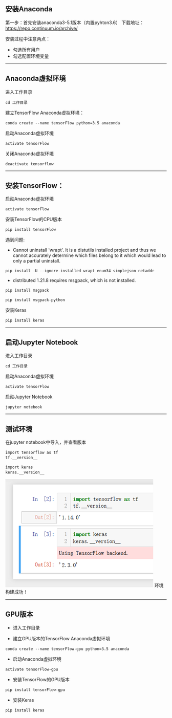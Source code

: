 ## 安装Anaconda
第一步：首先安装anaconda3-5.1版本（内置pyhton3.6）
下载地址：https://repo.continuum.io/archive/

安装过程中注意两点：
- 勾选所有用户
- 勾选配置环境变量

---
## Anaconda虚拟环境
进入工作目录
```
cd 工作目录
```
建立TensorFlow Anaconda虚拟环境：
```
conda create --name tensorFlow python=3.5 anaconda
```

启动Anaconda虚拟环境
```
activate tensorFlow
```

关闭Anaconda虚拟环境
```
deactivate tensorflow
```

---
## 安装TensorFlow：

启动Anaconda虚拟环境
```
activate tensorFlow
```

安装TensorFlow的CPU版本
```
pip install tensorFlow
```
遇到问题:
- Cannot uninstall 'wrapt'. It is a distutils installed project and thus we cannot accurately determine which files belong to it which would lead to only a partial uninstall.
```
pip install -U --ignore-installed wrapt enum34 simplejson netaddr
```
- distributed 1.21.8 requires msgpack, which is not installed.
```
pip install msgpack
```
```
pip install msgpack-python
```

安装Keras
```
pip install keras
```

---
## 启动Jupyter Notebook
进入工作目录
```
cd 工作目录
```
启动Anaconda虚拟环境
```
activate tensorFlow
```
启动Jupyter Notebook
```
jupyter notebook
```

---
## 测试环境
在jupyter notebook中导入，并查看版本
```
import tensorflow as tf
tf.__version__
```

```
import keras
keras.__version__
```
![img](../../imgs/9ab8c8a2-db52-11e9-8a34-2a2ae2dbcce4.png)
环境构建成功！

---

## GPU版本
- 进入工作目录

- 建立GPU版本的TensorFlow Anaconda虚拟环境
```
conda create --name tensorFlow-gpu python=3.5 anaconda
```

- 启动Anaconda虚拟环境
```
activate tensorFlow-gpu
```

- 安装TensorFlow的GPU版本
```
pip install tensorFlow-gpu
```

- 安装Keras
```
pip install keras
```
